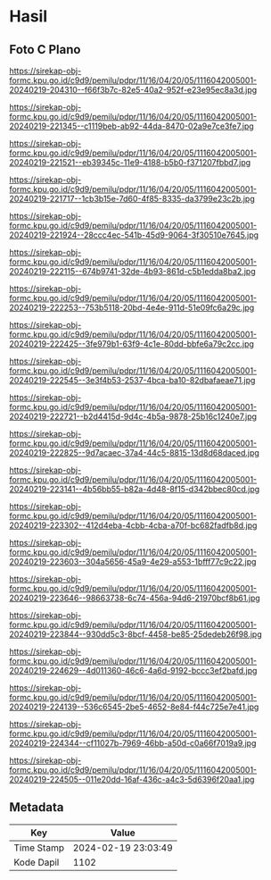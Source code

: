 # Hasil

## Foto C Plano

https://sirekap-obj-formc.kpu.go.id/c9d9/pemilu/pdpr/11/16/04/20/05/1116042005001-20240219-204310--f66f3b7c-82e5-40a2-952f-e23e95ec8a3d.jpg

https://sirekap-obj-formc.kpu.go.id/c9d9/pemilu/pdpr/11/16/04/20/05/1116042005001-20240219-221345--c1119beb-ab92-44da-8470-02a9e7ce3fe7.jpg

https://sirekap-obj-formc.kpu.go.id/c9d9/pemilu/pdpr/11/16/04/20/05/1116042005001-20240219-221521--eb39345c-11e9-4188-b5b0-f371207fbbd7.jpg

https://sirekap-obj-formc.kpu.go.id/c9d9/pemilu/pdpr/11/16/04/20/05/1116042005001-20240219-221717--1cb3b15e-7d60-4f85-8335-da3799e23c2b.jpg

https://sirekap-obj-formc.kpu.go.id/c9d9/pemilu/pdpr/11/16/04/20/05/1116042005001-20240219-221924--28ccc4ec-541b-45d9-9064-3f30510e7645.jpg

https://sirekap-obj-formc.kpu.go.id/c9d9/pemilu/pdpr/11/16/04/20/05/1116042005001-20240219-222115--674b9741-32de-4b93-861d-c5b1edda8ba2.jpg

https://sirekap-obj-formc.kpu.go.id/c9d9/pemilu/pdpr/11/16/04/20/05/1116042005001-20240219-222253--753b5118-20bd-4e4e-911d-51e09fc6a29c.jpg

https://sirekap-obj-formc.kpu.go.id/c9d9/pemilu/pdpr/11/16/04/20/05/1116042005001-20240219-222425--3fe979b1-63f9-4c1e-80dd-bbfe6a79c2cc.jpg

https://sirekap-obj-formc.kpu.go.id/c9d9/pemilu/pdpr/11/16/04/20/05/1116042005001-20240219-222545--3e3f4b53-2537-4bca-ba10-82dbafaeae71.jpg

https://sirekap-obj-formc.kpu.go.id/c9d9/pemilu/pdpr/11/16/04/20/05/1116042005001-20240219-222721--b2d4415d-9d4c-4b5a-9878-25b16c1240e7.jpg

https://sirekap-obj-formc.kpu.go.id/c9d9/pemilu/pdpr/11/16/04/20/05/1116042005001-20240219-222825--9d7acaec-37a4-44c5-8815-13d8d68daced.jpg

https://sirekap-obj-formc.kpu.go.id/c9d9/pemilu/pdpr/11/16/04/20/05/1116042005001-20240219-223141--4b56bb55-b82a-4d48-8f15-d342bbec80cd.jpg

https://sirekap-obj-formc.kpu.go.id/c9d9/pemilu/pdpr/11/16/04/20/05/1116042005001-20240219-223302--412d4eba-4cbb-4cba-a70f-bc682fadfb8d.jpg

https://sirekap-obj-formc.kpu.go.id/c9d9/pemilu/pdpr/11/16/04/20/05/1116042005001-20240219-223603--304a5656-45a9-4e29-a553-1bfff77c9c22.jpg

https://sirekap-obj-formc.kpu.go.id/c9d9/pemilu/pdpr/11/16/04/20/05/1116042005001-20240219-223646--98663738-6c74-456a-94d6-21970bcf8b61.jpg

https://sirekap-obj-formc.kpu.go.id/c9d9/pemilu/pdpr/11/16/04/20/05/1116042005001-20240219-223844--930dd5c3-8bcf-4458-be85-25dedeb26f98.jpg

https://sirekap-obj-formc.kpu.go.id/c9d9/pemilu/pdpr/11/16/04/20/05/1116042005001-20240219-224629--4d011360-46c6-4a6d-9192-bccc3ef2bafd.jpg

https://sirekap-obj-formc.kpu.go.id/c9d9/pemilu/pdpr/11/16/04/20/05/1116042005001-20240219-224139--536c6545-2be5-4652-8e84-f44c725e7e41.jpg

https://sirekap-obj-formc.kpu.go.id/c9d9/pemilu/pdpr/11/16/04/20/05/1116042005001-20240219-224344--cf11027b-7969-46bb-a50d-c0a66f7019a9.jpg

https://sirekap-obj-formc.kpu.go.id/c9d9/pemilu/pdpr/11/16/04/20/05/1116042005001-20240219-224505--011e20dd-16af-436c-a4c3-5d6396f20aa1.jpg


## Metadata

| Key        | Value               |
| ---------- | ------------------- |
| Time Stamp | 2024-02-19 23:03:49 |
| Kode Dapil | 1102                |



